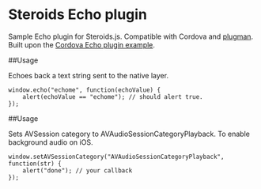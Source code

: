 Steroids Echo plugin
====================

Sample Echo plugin for Steroids.js. Compatible with Cordova and [plugman](https://github.com/apache/cordova-plugman). Built upon the [Cordova Echo plugin example](http://cordova.apache.org/docs/en/3.0.0/guide_hybrid_plugins_index.md.html#Plugin%20Development%20Guide).

##Usage

Echoes back a text string sent to the native layer.

```
window.echo("echome", function(echoValue) {
    alert(echoValue == "echome"); // should alert true.
});
```

##Usage

Sets AVSession category to AVAudioSessionCategoryPlayback. To enable background audio on iOS.

```
window.setAVSessionCategory("AVAudioSessionCategoryPlayback", function(str) {
    alert("done"); // your callback
});
```
